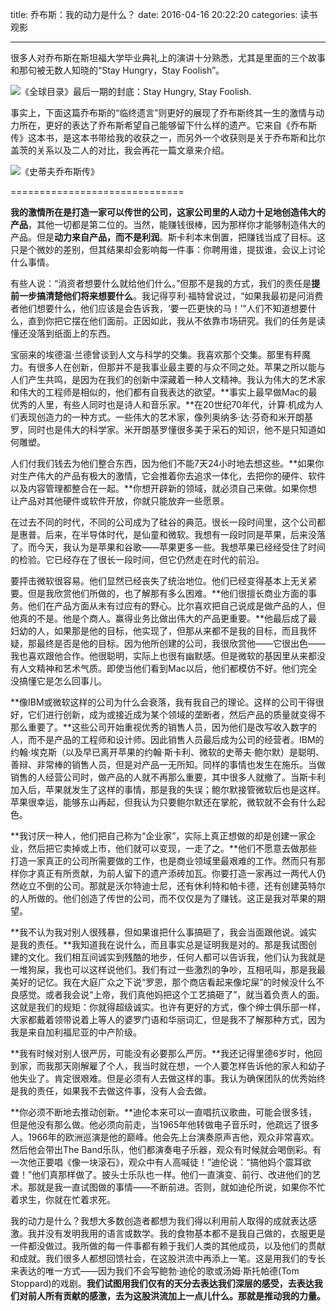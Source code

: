 title: 乔布斯：我的动力是什么？
date: 2016-04-16 20:22:20
categories: 读书观影

---

很多人对乔布斯在斯坦福大学毕业典礼上的演讲十分熟悉，尤其是里面的三个故事和那句被无数人知晓的“Stay Hungry，Stay Foolish”。

<!--more-->

![《全球目录》最后一期的封底：Stay Hungry, Stay Foolish.](http://7xq5up.com1.z0.glb.clouddn.com/bg2015051703.jpg)

事实上，下面这篇乔布斯的“临终遗言”则更好的展现了乔布斯终其一生的激情与动力所在，更好的表达了乔布斯希望自己能够留下什么样的遗产。它来自《乔布斯传》这本书，是这本书带给我的收获之一，而另外一个收获则是关于乔布斯和比尔盖茨的关系以及二人的对比，我会再花一篇文章来介绍。

![《史蒂夫乔布斯传》](http://7xq5up.com1.z0.glb.clouddn.com/Steve_Jobs_by_Walter_Isaacson.jpg)

==============================

**我的激情所在是打造一家可以传世的公司，这家公司里的人动力十足地创造伟大的产品**，其他一切都是第二位的。当然，能赚钱很棒，因为那样你才能够制造伟大的产品。但是**动力来自产品，而不是利润**。斯卡利本末倒置，把赚钱当成了目标。这只是个微妙的差别，但其结果却会影响每一件事：你聘用谁，提拔谁，会议上讨论什么事情。 

有些人说：“消资者想要什么就给他们什么。”但那不是我的方式，我们的责任是**提前一步搞清楚他们将来想要什么**。我记得亨利·福特曾说过，“如果我最初是问消费者他们想要什么，他们应该是会告诉我，‘要一匹更快的马！’”人们不知道想要什么，直到你把它摆在他们面前。正因如此，我从不依靠市场研究。我们的任务是读懂还没落到纸面上的东西。 

宝丽来的埃德温·兰德曾谈到人文与科学的交集。我喜欢那个交集。那里有秤魔力。有很多人在创新，但那并不是我事业最主要的与众不同之处。苹果之所以能与人们产生共鸣，是因为在我们的创新中深藏着一种人文精神。我认为伟大的艺术家和伟大的工程师是相似的，他们都有自我表达的欲望。**事实上最早做Mac的最优秀的人里，有些人同时也是诗人和音乐家。**在20世纪70年代，计算·机成为人们表现创造力的一种方式。一些伟大的艺术家，像列奥纳多·达·芬奇和米开朗基罗，同时也是伟大的科学家。米开朗基罗懂很多美于采石的知识，他不是只知道如何雕塑。

人们付我们钱去为他们整合东西，因为他们不能7天24小时地去想这些。**如果你对生产伟大的产品有极大的激情，它会推着你去追求一体化，去把你的硬件、软件以及内容管理都整合在一起。**你想开辟新的领域，就必须自己来做。如果你想让产品对其他硬件或软件开放，你就只能放弃一些愿景。

在过去不同的时代，不同的公司成为了硅谷的典范。很长一段时间里，这个公司都是惠普。后来，在半导体时代，是仙童和微软。我想有一段时同是苹果，后来没落了。而今天，我认为是苹果和谷歌——苹果更多一些。我想苹果已经经受住了时间的检验。它已经存在了很长一段时间，但它仍然走在时代的前沿。 

要抨击微软很容易。他们显然已经丧失了统治地位。他们已经变得基本上无关紧要。但是我欣赏他们所做的，也了解那有多么困难。**他们很擅长商业方面的事务。他们在产品方面从未有过应有的野心。比尔喜欢把自己说成是做产品的人，但他真的不是。他是个商人。赢得业务比做出伟大的产品更重要。**他最后成了最妇幼的人，如果那是他的目标，他实现了，但那从来都不是我的目标，而且我怀疑，那最终是否是他的目标。因为他所创建的公司，我很欣赏他——它很出色——我也喜欢跟他合作。他很聪明，实际上也很有幽默感。但是微软的基因里从来都没有人文精神和艺术气质。即使当他们看到Mac以后，他们都模仿不好。他们完全没搞懂它是怎么回事儿。 

**像IBM或微软这样的公司为什么会衰落，我有我自己的理论。这样的公司干得很好，它们进行创新，成为或接近成为某个领域的垄断者，然后产品的质量就变得不那么重要了。**这些公司开始重视优秀的销售人员，因为他们是改写收入数字的人，而不是产品的工程师和设计师。因此销售人员最后成为公司的经营者。IBM的约翰·埃克斯（以及早已离开苹果的约翰·斯卡利、微软的史蒂夫·鲍尔默）是聪明、善辩、非常棒的销售人员，但是对产品一无所知。同样的事情也发生在施乐。当做销售的人经营公司时，做产品的人就不再那么重要，其中很多人就撤了。当斯卡利加入后，苹果就发生了这样的事情，那是我的失误；鲍尔默接管微软后也是这样。苹果很幸运，能够东山再起，但我认为只要鲍尔默还在掌舵，微软就不会有什么起色。 

**我讨厌一种人，他们把自己称为“企业家”，实际上真正想做的却是创建一家企业，然后把它卖掉或上市，他们就可以变现，一走了之。**他们不愿意去做那些打造一家真正的公司所需要做的工作，也是商业领域里最艰难的工作。然而只有那样你才真正有所贡献，为前人留下的遗产添砖加瓦。你要打造一家再过一两代人仍然屹立不倒的公司。那就是沃尔特迪士尼，还有休利特和帕卡德，还有创建英特尔的人所做的。他们创造了传世的公司，而不仅仅是为了赚钱。这正是我对苹果的期望。 

**我不认为我对别人很残暴，但如果谁把什么事搞砸了，我会当面跟他说。诚实是我的责任。**我知道我在说什么，而且事实总是证明我是对的。那是我试图创建的文化。我们相互间诚实到残酷的地步，任何人都可以告诉我，他们认为我就是一堆狗屎，我也可以这样说他们。我们有过一些激烈的争吵，互相吼叫，那是我最美好的记忆。我在大庭广众之下说“罗恩，那个商店看起来像坨屎”的时候没什么不良感觉。或者我会说“上帝，我们真他妈把这个工艺搞砸了”，就当着负责人的面。这就是我们的规矩：你就得超级诚实。也许有更好的方式，像个绅士俱乐部一样，大家都戴着领带说着上等人的婆罗门语和华丽词汇，但是我不了解那种方式，因为我是来自加利福尼亚的中产阶级。 

**我有时候对别人很严厉，可能没有必要那么严厉。**我还记得里德6岁时，他回到家，而我那天刚解雇了个人，我当时就在想，一个人要怎样告诉他的家人和幼子他失业了。肯定很艰难。但是必须有人去做这样的事。我认为确保团队的优秀始终是我的责任，如果我不去做这件事，没有人会去做。 

**你必须不断地去推动创新。**迪伦本来可以一直唱抗议歌曲，可能会很多钱，但是他没有那么做。他必须向前走，当1965年他转做电子音乐时，他疏远了很多人。1966年的欧洲巡演是他的巅峰。他会先上台演奏原声吉他，观众非常喜欢。然后他会带出The Band乐队，他们都演奏电子乐器，观众有时候就会喝倒彩。有一次他正要唱《像一块滚石》，观众中有人高喊徒！”迪伦说：“搞他妈个震耳欲聋！”他们真那样做了。披头士乐队也一样。他们一直演变、前行、改进他们的艺术。那就是我一直试图做的事情——不断前进。否则，就如迪伦所说，如果你不忙着求生，你就在忙着求死。 

我的动力是什么？我想大多数创造者都想为我们得以利用前人取得的成就表达感激。我并没有发明我用的语言或数学。我的食物基本都不是我自己做的，衣服更是一件都没做过。我所做的每一件事都有赖于我们人类的其他成员，以及他们的贯献和成就。我们很多人都想回馈社会，在这股洪流中再添上一笔。这是用我们的专长来表达的唯一方式——因为我们不会写鲍勃·迪伦的歌或汤姆·斯托帕德(Tom Stoppard)的戏剧。**我们试图用我们仅有的天分去表达我们深层的感受，去表达我们对前人所有贡献的感激，去为这股洪流加上一点儿什么。那就是推动我的力量。**
